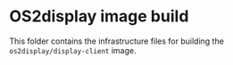 # OS2display image build

This folder contains the infrastructure files for building the `os2display/display-client` image.
